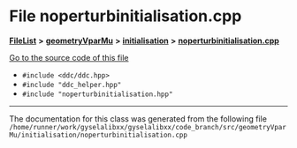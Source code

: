 

# File noperturbinitialisation.cpp



[**FileList**](files.md) **>** [**geometryVparMu**](dir_9a2f28dc8f538ee0f4428810facf29b8.md) **>** [**initialisation**](dir_99d29839093a8e7b0be0d596be7efa54.md) **>** [**noperturbinitialisation.cpp**](noperturbinitialisation_8cpp.md)

[Go to the source code of this file](noperturbinitialisation_8cpp_source.md)



* `#include <ddc/ddc.hpp>`
* `#include "ddc_helper.hpp"`
* `#include "noperturbinitialisation.hpp"`


































































------------------------------
The documentation for this class was generated from the following file `/home/runner/work/gyselalibxx/gyselalibxx/code_branch/src/geometryVparMu/initialisation/noperturbinitialisation.cpp`

